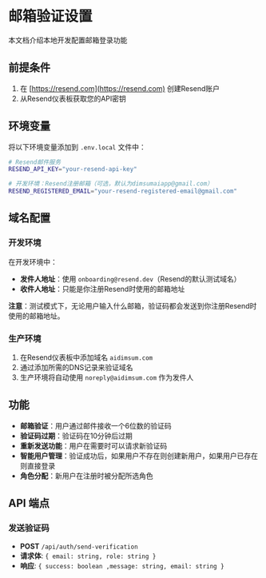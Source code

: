# 邮箱验证设置

本文档介绍本地开发配置邮箱登录功能

## 前提条件

1. 在 [https://resend.com](https://resend.com) 创建Resend账户
2. 从Resend仪表板获取您的API密钥

## 环境变量

将以下环境变量添加到 `.env.local` 文件中：

```bash
# Resend邮件服务
RESEND_API_KEY="your-resend-api-key"

# 开发环境：Resend注册邮箱（可选，默认为dimsumaiapp@gmail.com）
RESEND_REGISTERED_EMAIL="your-resend-registered-email@gmail.com"
```

## 域名配置

### 开发环境
在开发环境中：
- **发件人地址**：使用 `onboarding@resend.dev`（Resend的默认测试域名）
- **收件人地址**：只能是你注册Resend时使用的邮箱地址

**注意**：测试模式下，无论用户输入什么邮箱，验证码都会发送到你注册Resend时使用的邮箱地址。

### 生产环境
1. 在Resend仪表板中添加域名 `aidimsum.com`
2. 通过添加所需的DNS记录来验证域名
3. 生产环境将自动使用 `noreply@aidimsum.com` 作为发件人

## 功能

- **邮箱验证**：用户通过邮件接收一个6位数的验证码
- **验证码过期**：验证码在10分钟后过期
- **重新发送功能**：用户在需要时可以请求新验证码
- **智能用户管理**：验证成功后，如果用户不存在则创建新用户，如果用户已存在则直接登录
- **角色分配**：新用户在注册时被分配所选角色

## API 端点

### 发送验证码
- **POST** `/api/auth/send-verification`
- **请求体**: `{ email: string, role: string }`
- **响应**: `{ success: boolean ,message: string, email: string }`
